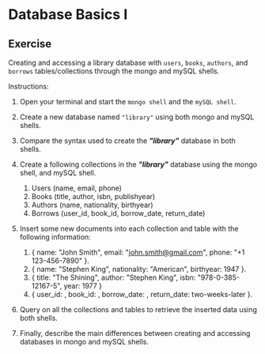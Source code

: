 # Database Basics I

## Exercise

Creating and accessing a library database with `users`, `books`, `authors`, and `borrows` tables/collections through the mongo and mySQL shells.

Instructions:

1. Open your terminal and start the `mongo shell` and the `mySQL shell`.
2. Create a new database named `"library"` using both mongo and mySQL shells.
3. Compare the syntax used to create the ***"library"*** database in both shells.
4. Create a following collections in the ***"library"*** database using the mongo shell, and mySQL shell.
   1. Users (name, email, phone)
   2. Books (title, author, isbn, publishyear)
   3. Authors (name, nationality, birthyear)
   4. Borrows (user_id, book_id, borrow_date, return_date)
   

5. Insert some new documents into each collection and table with the following information: 
   1. { name: "John Smith", email: "john.smith@gmail.com", phone: "+1 123-456-7890" }.
   2. { name: "Stephen King", nationality: "American", birthyear: 1947 }.
   3. { title: "The Shining", author: "Stephen King", isbn: "978-0-385-12167-5", year: 1977 }
   4. { user_id: <id of the John Smith record>, book_id: <id of the The Shining record>, borrow_date: <current date>, return_date: two-weeks-later }.
   
6.  Query on all the collections and tables to retrieve the inserted data using both shells.
7.  Finally, describe the main differences between creating and accessing databases in mongo and mySQL shells.
